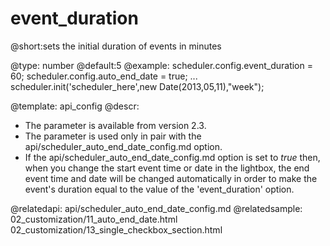 event_duration
=============
@short:sets the initial duration of events in minutes
	

@type: number
@default:5
@example:
scheduler.config.event_duration = 60; 
scheduler.config.auto_end_date = true;
...
scheduler.init('scheduler_here',new Date(2013,05,11),"week");


@template:	api_config
@descr:
- The parameter is available from version 2.3.
- The parameter is used only in pair with the api/scheduler_auto_end_date_config.md option.
- If the api/scheduler_auto_end_date_config.md option is set to *true* then, when you change the start event time or date in the lightbox, the end event time and date will be changed automatically in order to make the event's duration equal to the value of 
the  'event_duration' option.

@relatedapi:
	api/scheduler_auto_end_date_config.md
@relatedsample:
	02_customization/11_auto_end_date.html
    02_customization/13_single_checkbox_section.html
    
